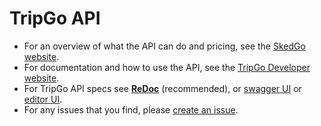 # TripGo API

- For an overview of what the API can do and pricing, see the [SkedGo website](https://skedgo.com/tripgo-api).
- For documentation and how to use the API, see the [TripGo Developer website](https://skedgo.github.io/tripgo-api/site/).
- For TripGo API specs see **[ReDoc](https://skedgo.github.io/tripgo-api/)** (recommended), or [swagger UI](https://skedgo.github.io/tripgo-api/swagger/) or [editor UI](http://editor.swagger.io/#/?import=http://skedgo.github.io/tripgo-api/tripgo.swagger.yaml).
- For any issues that you find, please [create an issue](https://github.com/skedgo/tripgo-api/issues).

